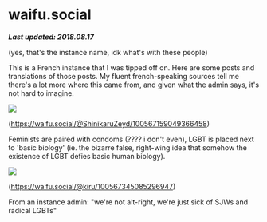# waifu.social

***Last updated: 2018.08.17***

(yes, that's the instance name, idk what's with these people)

This is a French instance that I was tipped off on. Here are some posts and translations of those posts. My fluent french-speaking sources tell me there's a lot more where this came from, and given what the admin says, it's not hard to imagine.



![](waifu_social_100567159049366458.png)

(https://waifu.social/@ShinikaruZeyd/100567159049366458)

Feminists are paired with condoms (???? i don't even), LGBT is placed next to 'basic biology' (ie. the bizarre false, right-wing idea that somehow the existence of LGBT defies basic human biology).


![](waifu_social_100567345085296947.png)


(https://waifu.social/@kiru/100567345085296947)

From an instance admin: "we're not alt-right, we're just sick of SJWs and radical LGBTs"
